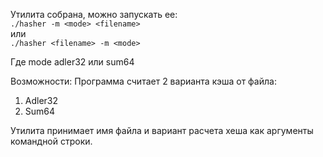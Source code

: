 Утилита собрана, можно запускать ее:  
``./hasher -m <mode> <filename>``   
или  
``./hasher <filename> -m <mode>``   

Где mode adler32 или sum64

Возможности:
Программа считает 2 варианта кэша от файла:
1. Adler32
2. Sum64

Утилита принимает имя файла и вариант расчета хеша как аргументы командной строки.
